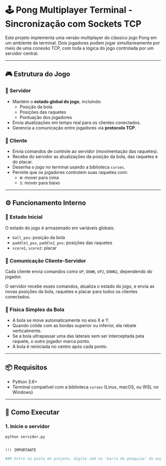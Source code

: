 # 🕹️ Pong Multiplayer Terminal - Sincronização com Sockets TCP

Este projeto implementa uma versão multiplayer do clássico jogo Pong em um ambiente de terminal. Dois jogadores podem jogar simultaneamente por meio de uma conexão TCP, com toda a lógica do jogo controlada por um servidor central.

---

## 🎮 Estrutura do Jogo

### 🧠 Servidor

- Mantém o **estado global do jogo**, incluindo:
  - Posição da bola
  - Posições das raquetes
  - Pontuação dos jogadores
- Envia atualizações em tempo real para os clientes conectados.
- Gerencia a comunicação entre jogadores via **protocolo TCP**.

### 🧍 Cliente

- Envia comandos de controle ao servidor (movimentação das raquetes).
- Recebe do servidor as atualizações da posição da bola, das raquetes e do placar.
- Desenha o jogo no terminal usando a biblioteca `curses`.
- Permite que os jogadores controlem suas raquetes com:
  - `W`: mover para cima
  - `S`: mover para baixo

---

## ⚙️ Funcionamento Interno

### 🔁 Estado Inicial

O estado do jogo é armazenado em variáveis globais:
- `ball_pos`: posição da bola
- `paddle1_pos`, `paddle2_pos`: posições das raquetes
- `score1`, `score2`: placar

### 💬 Comunicação Cliente-Servidor

Cada cliente envia comandos como `UP`, `DOWN`, `UP2`, `DOWN2`, dependendo do jogador.

O servidor recebe esses comandos, atualiza o estado do jogo, e envia as novas posições da bola, raquetes e placar para todos os clientes conectados.

### 🧱 Física Simples da Bola

- A bola se move automaticamente no eixo X e Y.
- Quando colide com as bordas superior ou inferior, ela rebate verticalmente.
- Se a bola ultrapassar uma das laterais sem ser interceptada pela raquete, o outro jogador marca ponto.
- A bola é reiniciada no centro após cada ponto.

---

## 📦 Requisitos

- Python 3.6+
- Terminal compatível com a biblioteca `curses` (Linux, macOS, ou WSL no Windows)

---

## 🚀 Como Executar

### 1. Inicie o servidor

```bash
python servidor.py


!!! IMPORTANTE

### Entre na pasta do projeto, digite cmd na 'barra de pesquisa' do explorador de arquivos, ao abrir o cmd digite python cliente.py para iniciar como o jogador 1 ###
